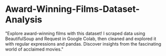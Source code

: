 # Award-Winning-Films-Dataset-Analysis

"Explore award-winning films with this dataset! I scraped data using BeautifulSoup and Request in Google Colab, then cleaned and explored it with regular expressions and pandas. Discover insights from the fascinating world of acclaimed movies."
